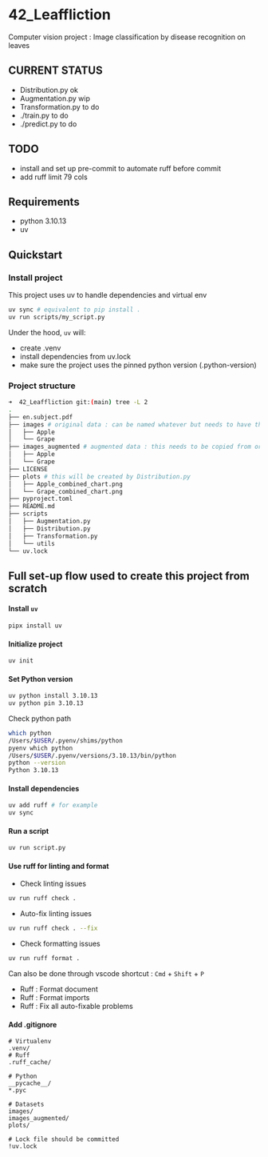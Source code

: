 # 42_Leaffliction
Computer vision project : Image classification by disease recognition on leaves

## CURRENT STATUS
- Distribution.py ok
- Augmentation.py wip
- Transformation.py to do
- ./train.py to do
- ./predict.py to do

## TODO
- install and set up pre-commit to automate ruff before commit
- add ruff limit 79 cols

## Requirements
- python 3.10.13
- uv
## Quickstart
### Install project
This project uses uv to handle dependencies and virtual env
```bash
uv sync # equivalent to pip install .
uv run scripts/my_script.py
```
Under the hood, `uv` will:
- create .venv
- install dependencies from uv.lock
- make sure the project uses the pinned python version (.python-version)
### Project structure
```bash
➜  42_Leaffliction git:(main) tree -L 2  
.
├── en.subject.pdf
├── images # original data : can be named whatever but needs to have this structure
│   ├── Apple
│   └── Grape
├── images_augmented # augmented data : this needs to be copied from original data as the Augmentation.py will modify in-place
│   ├── Apple
│   └── Grape
├── LICENSE
├── plots # this will be created by Distribution.py
│   ├── Apple_combined_chart.png
│   └── Grape_combined_chart.png
├── pyproject.toml
├── README.md
├── scripts
│   ├── Augmentation.py
│   ├── Distribution.py
│   ├── Transformation.py
│   └── utils
└── uv.lock
```

## Full set-up flow used to create this project from scratch
#### **Install `uv`**
```bash
pipx install uv
```
#### **Initialize project**
```bash
uv init
```
#### **Set Python version**
```bash
uv python install 3.10.13
uv python pin 3.10.13
```
Check python path
```bash
which python
/Users/$USER/.pyenv/shims/python
pyenv which python
/Users/$USER/.pyenv/versions/3.10.13/bin/python
python --version
Python 3.10.13
```
#### **Install dependencies**
```bash
uv add ruff # for example
uv sync
```
#### **Run a script**
```bash
uv run script.py
```
#### **Use ruff for linting and format**
- Check linting issues
```bash
uv run ruff check .
```
- Auto-fix linting issues
```bash
uv run ruff check . --fix
```
- Check formatting issues
```bash
uv run ruff format .
```
Can also be done through vscode shortcut : `Cmd` + `Shift` + `P`
- Ruff : Format document
- Ruff : Format imports
- Ruff : Fix all auto-fixable problems  

#### **Add .gitignore**  
```gitignore
# Virtualenv
.venv/
# Ruff
.ruff_cache/

# Python
__pycache__/
*.pyc

# Datasets
images/
images_augmented/
plots/

# Lock file should be committed
!uv.lock
```

